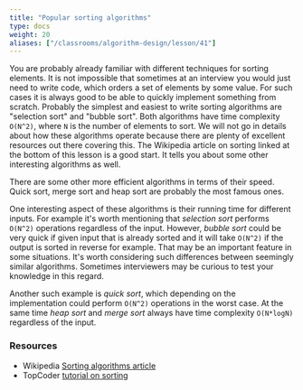 ```yaml
---
title: "Popular sorting algorithms"
type: docs
weight: 20
aliases: ["/classrooms/algorithm-design/lesson/41"]
---
```

You are probably already familiar with different techniques for sorting elements. It is not impossible that sometimes at an interview you would just need to write code, which orders a set of elements by some value. For such cases it is always good to be able to quickly implement something from scratch. Probably the simplest and easiest to write sorting algorithms are "selection sort" and "bubble sort". Both algorithms have time complexity `O(N^2)`, where `N` is the number of elements to sort. We will not go in details about how these algorithms operate because there are plenty of excellent resources out there covering this. The Wikipedia article on sorting linked at the bottom of this lesson is a good start. It tells you about some other interesting algorithms as well.

There are some other more efficient algorithms in terms of their speed. Quick sort, merge sort and heap sort are probably the most famous ones.

One interesting aspect of these algorithms is their running time for different inputs. For example it's worth mentioning that *selection sort* performs `O(N^2)` operations regardless of the input. However, *bubble sort* could be very quick if given input that is already sorted and it will take `O(N^2)` if the output is sorted in reverse for example. That may be an important feature in some situations. It's worth considering such differences between seemingly similar algorithms. Sometimes interviewers may be curious to test your knowledge in this regard.

Another such example is *quick sort*, which depending on the implementation could perform `O(N^2)` operations in the worst case. At the same time *heap sort* and *merge sort* always have time complexity `O(N*logN)` regardless of the input.

### Resources

- Wikipedia <a href="https://en.wikipedia.org/wiki/Sorting_algorithm" target="_blank" rel="noopener noreferrer">Sorting algorithms article</a>
- TopCoder <a href="https://www.topcoder.com/thrive/articles/Sorting/" target="_blank" rel="noopener noreferrer">tutorial on sorting</a>
